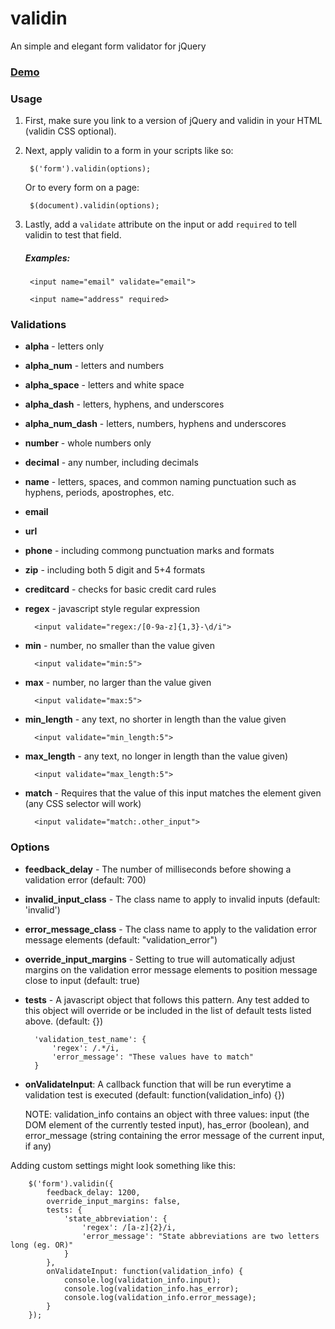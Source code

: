 # validin
An simple and elegant form validator for jQuery

### [Demo](http://projects.thomhines.com/validin/)


### Usage


1. First, make sure you link to a version of jQuery and validin in your HTML (validin CSS optional).


2. Next, apply validin to a form in your scripts like so:

		$('form').validin(options);


	Or to every form on a page:

		$(document).validin(options);



3. Lastly, add a `validate` attribute on the input or add `required` to tell validin to test that field.

	##### Examples:

		<input name="email" validate="email">

		<input name="address" required>



### Validations


* **alpha** - letters only
* **alpha_num** - letters and numbers
* **alpha_space** - letters and white space
* **alpha_dash** - letters, hyphens, and underscores
* **alpha\_num_dash** - letters, numbers, hyphens and underscores
* **number** - whole numbers only
* **decimal** - any number, including decimals
* **name** - letters, spaces, and common naming punctuation such as hyphens, periods, apostrophes, etc.
* **email**
* **url**
* **phone** - including commong punctuation marks and formats
* **zip** - including both 5 digit and 5+4 formats
* **creditcard** - checks for basic credit card rules
* **regex** - javascript style regular expression

		<input validate="regex:/[0-9a-z]{1,3}-\d/i">

* **min** - number, no smaller than the value given

		<input validate="min:5">

* **max** - number, no larger than the value given

		<input validate="max:5">

* **min_length** - any text, no shorter in length than the value given

		<input validate="min_length:5">

* **max_length** - any text, no longer in length than the value given)

		<input validate="max_length:5">

* **match** - Requires that the value of this input matches the element given (any CSS selector will work)

		<input validate="match:.other_input">



### Options

* **feedback\_delay** - The number of milliseconds before showing a validation error (default: 700)
* **invalid\_input\_class** - The class name to apply to invalid inputs (default: 'invalid')
* **error\_message\_class** - The class name to apply to the validation error message elements (default: "validation\_error")
* **override\_input\_margins** - Setting to true will automatically adjust margins on the validation error message elements to position message close to input (default: true)
* **tests** - A javascript object that follows this pattern. Any test added to this object will override or be included in the list of default tests listed above. (default: {})

		'validation_test_name': {
			'regex': /.*/i,
			'error_message': "These values have to match"
		}

* **onValidateInput**: A callback function that will be run everytime a validation test is executed (default: function(validation_info) {})

	NOTE: validation\_info contains an object with three values: input (the DOM element of the currently tested input), has\_error (boolean), and error\_message (string containing the error message of the current input, if any)



Adding custom settings might look something like this:

		$('form').validin({
			feedback_delay: 1200,
			override_input_margins: false,
			tests: {
				'state_abbreviation': {
					'regex': /[a-z]{2}/i,
					'error_message': "State abbreviations are two letters long (eg. OR)"
				}
			},
			onValidateInput: function(validation_info) {
				console.log(validation_info.input);
				console.log(validation_info.has_error);
				console.log(validation_info.error_message);
			}
		});
